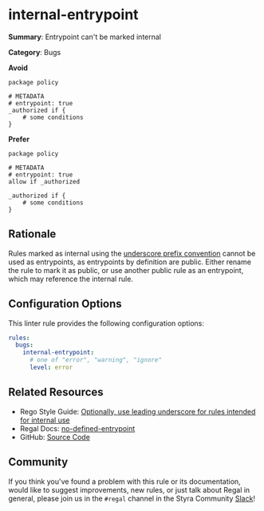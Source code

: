 # internal-entrypoint

**Summary**: Entrypoint can't be marked internal

**Category**: Bugs

**Avoid**
```rego
package policy

# METADATA
# entrypoint: true
_authorized if {
    # some conditions
}
```

**Prefer**
```rego
package policy

# METADATA
# entrypoint: true
allow if _authorized

_authorized if {
    # some conditions
}
```

## Rationale

Rules marked as internal using the [underscore prefix convention](https://docs.styra.com/opa/rego-style-guide#optionally-use-leading-underscore-for-rules-intended-for-internal-use)
cannot be used as entrypoints, as entrypoints by definition are public. Either rename the rule to mark it as public,
or use another public rule as an entrypoint, which may reference the internal rule.

## Configuration Options

This linter rule provides the following configuration options:

```yaml
rules:
  bugs:
    internal-entrypoint:
      # one of "error", "warning", "ignore"
      level: error
```

## Related Resources

- Rego Style Guide: [Optionally, use leading underscore for rules intended for internal use](https://docs.styra.com/opa/rego-style-guide#optionally-use-leading-underscore-for-rules-intended-for-internal-use)
- Regal Docs: [no-defined-entrypoint](https://docs.styra.com/regal/rules/idiomatic/no-defined-entrypoint)
- GitHub: [Source Code](https://github.com/StyraInc/regal/blob/main/bundle/regal/rules/bugs/internal-entrypoint/internal_entrypoint.rego)

## Community

If you think you've found a problem with this rule or its documentation, would like to suggest improvements, new rules,
or just talk about Regal in general, please join us in the `#regal` channel in the Styra Community
[Slack](https://communityinviter.com/apps/styracommunity/signup)!
